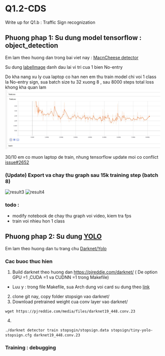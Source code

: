 # Q1.2-CDS
Write up for Q1.b : Traffic Sign recognization

## Phuong phap 1: Su dung model tensorflow : object_detection 

Em lam theo huong dan trong bai viet nay : [MacnCheese detector](https://pythonprogramming.net/introduction-use-tensorflow-object-detection-api-tutorial/)

Su dung [labelImage](https://github.com/tzutalin/labelImg) danh dau lai vi tri cua 1 bien No-entry

Do kha nang xu ly cua laptop co han nen em thu train model chi voi 1 class la No-entry sign, 
sua batch size tu 32 xuong 8 , sau 8000 steps total loss khong kha quan lam 
![training loss](https://github.com/Luvata/Q1.2-CDS/blob/master/loss.jpg)

30/10 em co muon laptop de train, nhung tensorflow update moi co conflict [issue#2652](https://github.com/tensorflow/models/issues/2652)

### (Update) Export va chay thu graph sau 15k training step (batch 8)
![result3](https://github.com/Luvata/Q1.B-CDS/blob/master/result3.png)
![result4](https://github.com/Luvata/Q1.B-CDS/blob/master/result4.png)

### todo : 
- modify notebook de chay thu graph voi video, kiem tra fps
- train voi nhieu hon 1 class

## Phuong phap 2: Su dung [YOLO](https://pjreddie.com/darknet/yolo/)

Em lam theo huong dan tu trang chu [Darknet/Yolo](https://pjreddie.com/darknet/yolo/)

### Cac buoc thuc hien
1. Build darknet theo huong dan https://pjreddie.com/darknet/ ( De option GPU =1 ,CUDA =1 va CUDNN =1 trong Makefile)
 - Luu y : trong file Makefile, sua Arch dung voi card su dung theo [link](http://arnon.dk/matching-sm-architectures-arch-and-gencode-for-various-nvidia-cards/)

2. clone git nay, copy folder stopsign vao darknet/
3. Download pretrained weight cua conv layer vao darknet/
```
wget https://pjreddie.com/media/files/darknet19_448.conv.23
```
4. 
```
./darknet detector train stopsgin/stopsign.data stopsign/tiny-yolo-stopsign.cfg darknet19_448.conv.23
```

 ### Training : debugging
